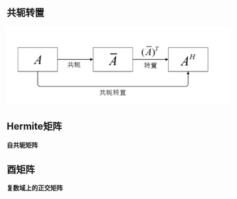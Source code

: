 ## 共轭转置

![image-20240918233012829](../../Image/image-20240918233012829.png)

## Hermite矩阵

**自共轭矩阵**

## 酉矩阵

**复数域上的正交矩阵**